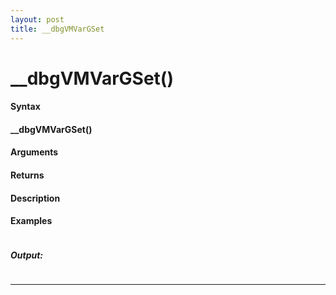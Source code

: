 ```yaml
---
layout: post
title: __dbgVMVarGSet
---
```


# __dbgVMVarGSet()


#### Syntax

#### __dbgVMVarGSet()

#### Arguments

#### Returns

#### Description

#### Examples

```

```

##### Output:

```

```

---